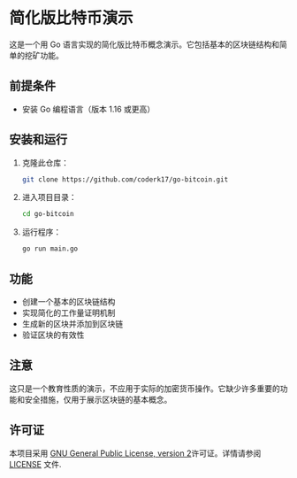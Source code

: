 # 简化版比特币演示

这是一个用 Go 语言实现的简化版比特币概念演示。它包括基本的区块链结构和简单的挖矿功能。

## 前提条件

- 安装 Go 编程语言（版本 1.16 或更高）

## 安装和运行

1. 克隆此仓库：

   ```bash
   git clone https://github.com/coderk17/go-bitcoin.git
   ```
2. 进入项目目录：

   ```bash
   cd go-bitcoin
   ```
3. 运行程序：

   ```bash
   go run main.go
   ```

## 功能

- 创建一个基本的区块链结构
- 实现简化的工作量证明机制
- 生成新的区块并添加到区块链
- 验证区块的有效性

## 注意

这只是一个教育性质的演示，不应用于实际的加密货币操作。它缺少许多重要的功能和安全措施，仅用于展示区块链的基本概念。

## 许可证

本项目采用 [GNU General Public License, version 2](https://www.gnu.org/licenses/gpl-2.0.html)许可证。详情请参阅 [LICENSE](LICENSE) 文件.

